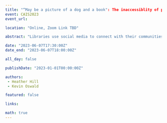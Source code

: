 ```yaml
---
title: "“May be a picture of a dog and a book": The inaccessiblity of public library social media feeds"
event: CAIS2023
event_url: 

location: "Online, Zoom Link TBD"

abstract: "Libraries use social media to connect with their communities. This paper outlines research examining the accessibility of those social media feeds within public libraries in Ontario. Of particular focus are the accessibility of social media feeds and their use of alt text to describe visual media. Findings are rather bleak. Only two libraries were found to regularly use alt text. This research outlines three key issues including the enormity of the access issue for people with visual disabilities, the limitations of accessibility legislation, and the limitations of AI generated alt text."

date: "2023-06-07T17:30:00Z"
date_end: "2023-06-07T18:00:00Z"

all_day: false

publishDate: "2023-01-01T00:00:00Z"

authors:
 - Heather Hill  
 - Kevin Oswald

featured: false

links:

math: true
---
```


